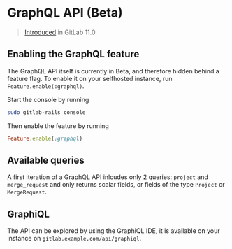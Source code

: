 # GraphQL API (Beta)

> [Introduced][ce-19008] in GitLab 11.0.

## Enabling the GraphQL feature

The GraphQL API itself is currently in Beta, and therefore hidden behind a
feature flag. To enable it on your selfhosted instance, run
`Feature.enable(:graphql)`.

Start the console by running

```bash
sudo gitlab-rails console
```

Then enable the feature by running

```ruby
Feature.enable(:graphql)
```

## Available queries

A first iteration of a GraphQL API inlcudes only 2 queries: `project` and
`merge_request` and only returns scalar fields, or fields of the type `Project`
or `MergeRequest`.

## GraphiQL

The API can be explored by using the GraphiQL IDE, it is available on your
instance on `gitlab.example.com/api/graphiql`.

[ce-19008]: https://gitlab.com/gitlab-org/gitlab-ce/merge_requests/19008
